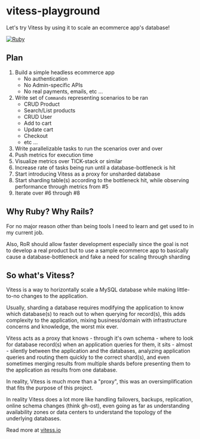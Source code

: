 # vitess-playground
Let's try Vitess by using it to scale an ecommerce app's database!

[![Ruby](https://github.com/mtantawy/vitess-playground/actions/workflows/ruby.yml/badge.svg)](https://github.com/mtantawy/vitess-playground/actions/workflows/ruby.yml)

## Plan
1. Build a simple headless ecommerce app
    * No authentication
    * No Admin-specific APIs
    * No real payments, emails, etc ...
2. Write set of `Commands` representing scenarios to be ran
    * CRUD Product
    * Search/List products
    * CRUD User
    * Add to cart
    * Update cart
    * Checkout
    * etc ...
3. Write parallelizable tasks to run the scenarios over and over
4. Push metrics for execution time
5. Visualize metrics over TICK-stack or similar
6. Increase rate of tasks being run until a database-bottleneck is hit
7. Start introducing Vitess as a proxy for unsharded database
8. Start sharding table(s) according to the bottleneck hit, while observing performance through metrics from #5
9. Iterate over #6 through #8

## Why Ruby? Why Rails?
For no major reason other than being tools I need to learn and get used to in my current job.

Also, RoR should allow faster development especially since the goal is not to develop a real product but to use a sample ecommerce app to basically cause a database-bottleneck and fake a need for scaling through sharding

## So what's Vitess?
Vitess is a way to horizontally scale a MySQL database while making little-to-no changes to the application.

Usually, sharding a database requires modifying the application to know which database(s) to reach out to when querying for record(s), this adds complexity to the application, mixing business/domain with infrastructure concerns and knowledge, the worst mix ever.

Vitess acts as a proxy that knows - through it's own schema - where to look for database record(s) when an application queries for them, it sits - almost - silently between the application and the databases, analyzing application queries and routing them quickly to the correct shard(s), and even sometimes merging results from multiple shards before presenting them to the application as results from one database.

In reality, Vitess is much more than a "proxy", this was an oversimplification that fits the purpose of this project.

In reality Vitess does a lot more like handling failovers, backups, replication, online schema changes (think gh-ost), even going as far as understanding availability zones or data centers to understand the topology of the underlying databases.

Read more at [vitess.io](https://vitess.io/)
